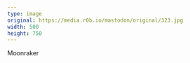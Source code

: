 ```yaml
---
type: image
original: https://media.r0b.io/mastodon/original/323.jpg
width: 500
height: 750
---
```


Moonraker
